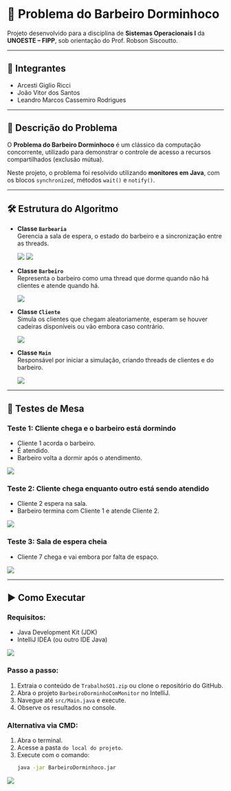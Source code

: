 # 💈 Problema do Barbeiro Dorminhoco

Projeto desenvolvido para a disciplina de **Sistemas Operacionais I** da **UNOESTE – FIPP**, sob orientação do Prof. Robson Siscoutto.

---

## 👥 Integrantes

- Arcesti Giglio Ricci  
- João Vitor dos Santos  
- Leandro Marcos Cassemiro Rodrigues

---

## 🧠 Descrição do Problema

O **Problema do Barbeiro Dorminhoco** é um clássico da computação concorrente, utilizado para demonstrar o controle de acesso a recursos compartilhados (exclusão mútua).

Neste projeto, o problema foi resolvido utilizando **monitores em Java**, com os blocos `synchronized`, métodos `wait()` e `notify()`.

---

## 🛠️ Estrutura do Algoritmo

- **Classe `Barbearia`**  
  Gerencia a sala de espera, o estado do barbeiro e a sincronização entre as threads.

  ![](./imgsReadme/barbeariaClass1.png)
  ![](./imgsReadme/barbeariaClass2.png)

- **Classe `Barbeiro`**  
  Representa o barbeiro como uma thread que dorme quando não há clientes e atende quando há.

  ![](./imgsReadme/barbeiroClass.png)

- **Classe `Cliente`**  
  Simula os clientes que chegam aleatoriamente, esperam se houver cadeiras disponíveis ou vão embora caso contrário.

  ![](./imgsReadme/clienteClass.png)

- **Classe `Main`**  
  Responsável por iniciar a simulação, criando threads de clientes e do barbeiro.

  ![](./imgsReadme/mainClass.png)

---

## 🧪 Testes de Mesa

### Teste 1: Cliente chega e o barbeiro está dormindo
- Cliente 1 acorda o barbeiro.
- É atendido.
- Barbeiro volta a dormir após o atendimento.

![](./imgsReadme/testeMesa1.png)

### Teste 2: Cliente chega enquanto outro está sendo atendido
- Cliente 2 espera na sala.
- Barbeiro termina com Cliente 1 e atende Cliente 2.

![](./imgsReadme/testeMesa2.png)

### Teste 3: Sala de espera cheia
- Cliente 7 chega e vai embora por falta de espaço.


![](./imgsReadme/testeMesa3.png)

---

## ▶️ Como Executar

### Requisitos:
- Java Development Kit (JDK)
- IntelliJ IDEA (ou outro IDE Java)

![](./imgsReadme/intelliJ.png)

### Passo a passo:

1. Extraia o conteúdo de `TrabalhoSO1.zip` ou clone o repositório do GitHub.
2. Abra o projeto `BarbeiroDorminhoComMonitor` no IntelliJ.
3. Navegue até `src/Main.java` e execute.
4. Observe os resultados no console.

### Alternativa via CMD:

1. Abra o terminal.
2. Acesse a pasta `do local do projeto`.
3. Execute com o comando:
   ```bash
   java -jar BarbeiroDorminhoco.jar

![](./imgsReadme/image.png)
